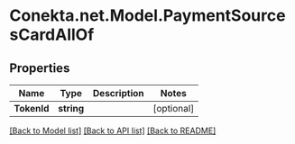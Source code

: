 # Conekta.net.Model.PaymentSourcesCardAllOf

## Properties

Name | Type | Description | Notes
------------ | ------------- | ------------- | -------------
**TokenId** | **string** |  | [optional] 

[[Back to Model list]](../README.md#documentation-for-models) [[Back to API list]](../README.md#documentation-for-api-endpoints) [[Back to README]](../README.md)

